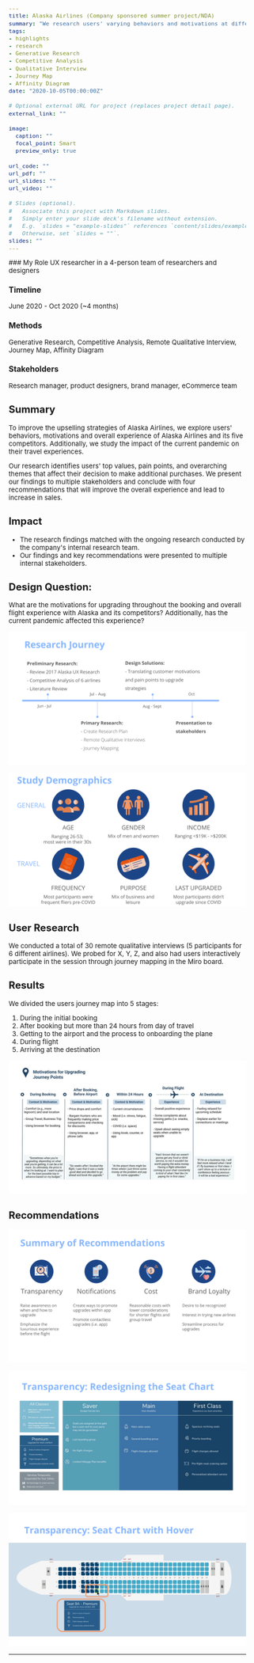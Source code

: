 ```yaml
---
title: Alaska Airlines (Company sponsored summer project/NDA)
summary: "We research users' varying behaviors and motivations at different stages of their travel experiences"
tags:
- highlights
- research
- Generative Research
- Competitive Analysis
- Qualitative Interview
- Journey Map
- Affinity Diagram
date: "2020-10-05T00:00:00Z"

# Optional external URL for project (replaces project detail page).
external_link: ""

image:
  caption: ""
  focal_point: Smart
  preview_only: true

url_code: ""
url_pdf: ""
url_slides: ""
url_video: ""

# Slides (optional).
#   Associate this project with Markdown slides.
#   Simply enter your slide deck's filename without extension.
#   E.g. `slides = "example-slides"` references `content/slides/example-slides.md`.
#   Otherwise, set `slides = ""`.
slides: ""
---
```

<body style="font-size:10pt"></body>
<!-- ![](/pdf/navigating-cancer-resources/deformed-diamond.pdf) -->
### My Role
UX researcher in a 4-person team of researchers and designers

### Timeline
June 2020 - Oct 2020 (~4 months)

### Methods
Generative Research, Competitive Analysis, Remote Qualitative Interview, Journey Map, Affinity Diagram

### Stakeholders
Research manager, product designers, brand manager, eCommerce team

<!-- ![](./intro.pdf) -->

## Summary
To improve the upselling strategies of Alaska Airlines, we explore users' behaviors, motivations and overall experience of Alaska Airlines and its five competitors. Additionally, we study the impact of the current pandemic on their travel experiences.

Our research identifies users' top values, pain points, and overarching themes that affect their decision to make additional purchases. We present our findings to multiple stakeholders and conclude with four recommendations that will improve the overall experience and lead to increase in sales.

## Impact
- The research findings matched with the ongoing research conducted by the company's internal research team.
- Our findings and key recommendations were presented to multiple internal stakeholders.

<!-- ![](./designquestion.svg) -->
## Design Question:
What are the motivations for upgrading throughout the booking and overall flight experience with Alaska and its competitors? Additionally, has the current pandemic affected this experience?

![](./journey.svg)

![](./demographics.svg)


## User Research
We conducted a total of 30 remote qualitative interviews (5 participants for 6 different airlines). We probed for X, Y, Z, and also had users interactively participate in the session through journey mapping in the Miro board.


## Results
We divided the users journey map into 5 stages:

1. During the initial booking
2. After booking but more than 24 hours from day of travel
3. Getting to the airport and the process to onboarding the plane
4. During flight
5. Arriving at the destination

![](./journeymap.svg)


## Recommendations
![](./rec0.svg)

![](./rec1.svg)

![](./rec2.svg)


---
